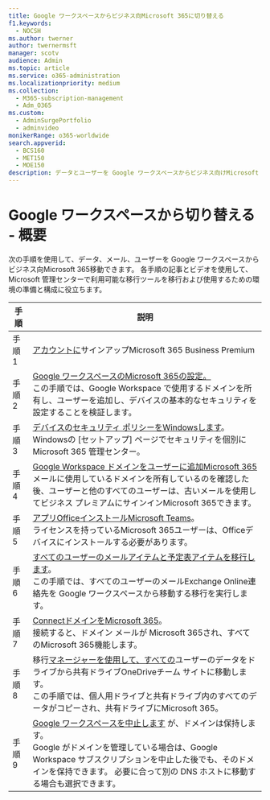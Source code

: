 ```yaml
---
title: Google ワークスペースからビジネス向Microsoft 365に切り替える
f1.keywords:
  - NOCSH
ms.author: twerner
author: twernermsft
manager: scotv
audience: Admin
ms.topic: article
ms.service: o365-administration
ms.localizationpriority: medium
ms.collection:
  - M365-subscription-management
  - Adm_O365
ms.custom:
  - AdminSurgePortfolio
  - adminvideo
monikerRange: o365-worldwide
search.appverid:
  - BCS160
  - MET150
  - MOE150
description: データとユーザーを Google ワークスペースからビジネス向けMicrosoft 365する方法について説明します。
---
```


# <a name="switch-from-google-workspace---overview"></a>Google ワークスペースから切り替える - 概要

次の手順を使用して、データ、メール、ユーザーを Google ワークスペースからビジネス向Microsoft 365移動できます。 各手順の記事とビデオを使用して、Microsoft 管理センターで利用可能な移行ツールを移行および使用するための環境の準備と構成に役立ちます。


| 手順  |説明  |
|---------|---------|
|手順 1 |  [アカウントに](../sign-up.md)サインアップMicrosoft 365 Business Premium       |
|手順 2 |   [Google ワークスペースのMicrosoft 365の設定。](set-up-microsoft-365-forgoogle.md) </br> この手順では、Google Workspace で使用するドメインを所有し、ユーザーを追加し、デバイスの基本的なセキュリティを設定することを検証します。 |
|手順 3 | [デバイスのセキュリティ ポリシーをWindowsします](../secure-win10-pcs.md)。</br> Windowsの [セットアップ] ページでセキュリティを個別にMicrosoft 365 管理センター。 |
|手順 4|[Google Workspace ドメインをユーザーに追加Microsoft 365](add-google-domain.md) </br> メールに使用しているドメインを所有しているのを確認した後、ユーザーと他のすべてのユーザーは、古いメールを使用してビジネス プレミアムにサインインMicrosoft 365できます。 |
|手順 5 | [アプリOfficeインストールMicrosoft Teams](../install-office.md)。</br> ライセンスを持っているMicrosoft 365ユーザーは、Officeデバイスにインストールする必要があります。|
|手順 6 | [すべてのユーザーのメールアイテムと予定表アイテムを移行します](migrate-email.md)。</br> この手順では、すべてのユーザーのメールExchange Online連絡先を Google ワークスペースから移動する移行を実行します。  |
|手順 7 | [ConnectドメインをMicrosoft 365](connect-domain-tom365.md)。 </br> 接続すると、ドメイン メールが Microsoft 365され、すべてのMicrosoft 365機能します。|
|手順 8|移行[マネージャーを使用して、すべての](migrate-files-migration-manager.md)ユーザーのデータをドライブから共有ドライブOneDriveチーム サイトに移動します。</br> この手順では、個人用ドライブと共有ドライブ内のすべてのデータがコピーされ、共有ドライブにMicrosoft 365。|
|手順 9| [Google ワークスペースを中止します](cancel-google.md) が、ドメインは保持します。 </br> Google がドメインを管理している場合は、Google Workspace サブスクリプションを中止した後でも、そのドメインを保持できます。 必要に合って別の DNS ホストに移動する場合も選択できます。|

